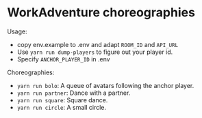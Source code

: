 WorkAdventure choreographies
============================

Usage:
* copy env.example to .env and adapt `ROOM_ID` and `API_URL`
* Use `yarn run dump-players` to figure out your player id.
* Specify `ANCHOR_PLAYER_ID` in .env

Choreographies:
* `yarn run bolo`: A queue of avatars following the anchor player.
* `yarn run partner`: Dance with a partner.
* `yarn run square`: Square dance.
* `yarn run circle`: A small circle.
